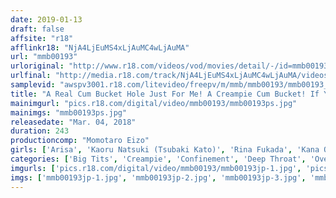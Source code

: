 ```yaml
---
date: 2019-01-13
draft: false
affsite: "r18"
afflinkr18: "NjA4LjEuMS4xLjAuMC4wLjAuMA"
url: "mmb00193"
urloriginal: "http://www.r18.com/videos/vod/movies/detail/-/id=mmb00193"
urlfinal: "http://media.r18.com/track/NjA4LjEuMS4xLjAuMC4wLjAuMA/videos/vod/movies/detail/-/id=mmb00193"
samplevid: "awspv3001.r18.com/litevideo/freepv/m/mmb/mmb00193/mmb00193_dmb_w.mp4"
title: "A Real Cum Bucket Hole Just For Me! A Creampie Cum Bucket! If You Just Do As I Say, I Promise I'll Only Do Things That Will Make You Feel Good... 12 Girls"
mainimgurl: "pics.r18.com/digital/video/mmb00193/mmb00193ps.jpg"
mainimgs: "mmb00193ps.jpg"
releasedate: "Mar. 04, 2018"
duration: 243
productioncomp: "Momotaro Eizo"
girls: ['Arisa', 'Kaoru Natsuki (Tsubaki Kato)', 'Rina Fukada', 'Kana Ohori', 'Akane Satozaki', 'Yuri Konishi', 'Marin Aono', 'Saki Mizumi', 'Noa Imai', 'Haruna Saeki']
categories: ['Big Tits', 'Creampie', 'Confinement', 'Deep Throat', 'Over 4 Hours']
imgurls: ['pics.r18.com/digital/video/mmb00193/mmb00193jp-1.jpg', 'pics.r18.com/digital/video/mmb00193/mmb00193jp-2.jpg', 'pics.r18.com/digital/video/mmb00193/mmb00193jp-3.jpg', 'pics.r18.com/digital/video/mmb00193/mmb00193jp-4.jpg', 'pics.r18.com/digital/video/mmb00193/mmb00193jp-5.jpg', 'pics.r18.com/digital/video/mmb00193/mmb00193jp-6.jpg', 'pics.r18.com/digital/video/mmb00193/mmb00193jp-7.jpg', 'pics.r18.com/digital/video/mmb00193/mmb00193jp-8.jpg', 'pics.r18.com/digital/video/mmb00193/mmb00193jp-9.jpg', 'pics.r18.com/digital/video/mmb00193/mmb00193jp-10.jpg', 'pics.r18.com/digital/video/mmb00193/mmb00193jp-11.jpg', 'pics.r18.com/digital/video/mmb00193/mmb00193jp-12.jpg', 'pics.r18.com/digital/video/mmb00193/mmb00193jp-13.jpg', 'pics.r18.com/digital/video/mmb00193/mmb00193jp-14.jpg', 'pics.r18.com/digital/video/mmb00193/mmb00193jp-15.jpg', 'pics.r18.com/digital/video/mmb00193/mmb00193jp-16.jpg', 'pics.r18.com/digital/video/mmb00193/mmb00193jp-17.jpg', 'pics.r18.com/digital/video/mmb00193/mmb00193jp-18.jpg', 'pics.r18.com/digital/video/mmb00193/mmb00193jp-19.jpg', 'pics.r18.com/digital/video/mmb00193/mmb00193jp-20.jpg']
imgs: ['mmb00193jp-1.jpg', 'mmb00193jp-2.jpg', 'mmb00193jp-3.jpg', 'mmb00193jp-4.jpg', 'mmb00193jp-5.jpg', 'mmb00193jp-6.jpg', 'mmb00193jp-7.jpg', 'mmb00193jp-8.jpg', 'mmb00193jp-9.jpg', 'mmb00193jp-10.jpg', 'mmb00193jp-11.jpg', 'mmb00193jp-12.jpg', 'mmb00193jp-13.jpg', 'mmb00193jp-14.jpg', 'mmb00193jp-15.jpg', 'mmb00193jp-16.jpg', 'mmb00193jp-17.jpg', 'mmb00193jp-18.jpg', 'mmb00193jp-19.jpg', 'mmb00193jp-20.jpg']
---
```

